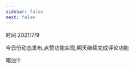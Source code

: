 ```yaml
---
sidebar: false
next: false
---
```

<BlogInfo/>






时间:2021/7/9

今日份动态发布,点赞功能实现,明天继续完成评论功能  

噶油!!!

  








<ActionBox />
        
<style>#top-box {margin-top:0.5rem!important;}</style>